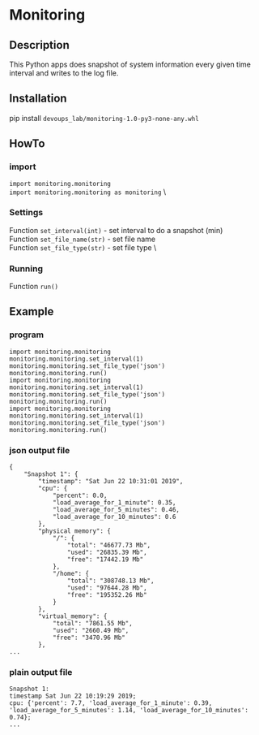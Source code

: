# Monitoring

## Description

This Python apps does snapshot of system information every given time interval and  writes to the log file.

## Installation

pip install `devoups_lab/monitoring-1.0-py3-none-any.whl`

## HowTo

### import

`import monitoring.monitoring` \
`import monitoring.monitoring as monitoring` \

### Settings
Function `set_interval(int)` - set interval to do a snapshot (min) \
Function `set_file_name(str)` - set file name \
Function `set_file_type(str)` - set file type \

### Running

Function `run()`

## Example

### program

`import monitoring.monitoring ` \
`monitoring.monitoring.set_interval(1) ` \
`monitoring.monitoring.set_file_type('json') ` \
`monitoring.monitoring.run() ` \
`import monitoring.monitoring` \
`monitoring.monitoring.set_interval(1)` \
`monitoring.monitoring.set_file_type('json')` \
`monitoring.monitoring.run()` \
`import monitoring.monitoring` \
`monitoring.monitoring.set_interval(1)` \
`monitoring.monitoring.set_file_type('json')` \
`monitoring.monitoring.run()`

### json output file

`{` \
`    "Snapshot 1": {` \
`        "timestamp": "Sat Jun 22 10:31:01 2019",` \
`        "cpu": {` \
`            "percent": 0.0,` \
`            "load_average_for_1_minute": 0.35,` \
`            "load_average_for_5_minutes": 0.46,` \
`            "load_average_for_10_minutes": 0.6` \
`        },` \
`        "physical memory": {` \
`            "/": {` \
`                "total": "46677.73 Mb",` \
`                "used": "26835.39 Mb",` \
`                "free": "17442.19 Mb"` \
`            },` \
`            "/home": {` \
`                "total": "308748.13 Mb",` \
`                "used": "97644.28 Mb",` \
`                "free": "195352.26 Mb"` \
`            }` \
`        },` \
`        "virtual_memory": {` \
`            "total": "7861.55 Mb",` \
`            "used": "2660.49 Mb",` \
`            "free": "3470.96 Mb"` \
`        },` \
`...`

### plain output file

`Snapshot 1:` \
`timestamp Sat Jun 22 10:19:29 2019;` \
`cpu: {'percent': 7.7, 'load_average_for_1_minute': 0.39, 'load_average_for_5_minutes': 1.14, 'load_average_for_10_minutes': 0.74};` \
`...`
